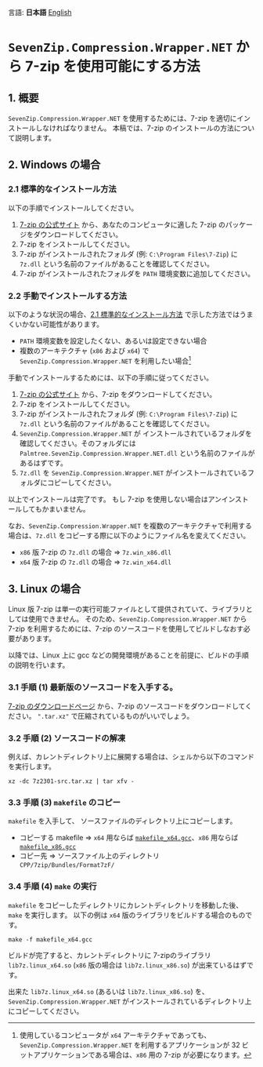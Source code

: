 言語: **日本語** [English](./HowToInstall7z_en.md)

# `SevenZip.Compression.Wrapper.NET` から 7-zip を使用可能にする方法

## 1. 概要

`SevenZip.Compression.Wrapper.NET` を使用するためには、7-zip を適切にインストールしなければなりません。
本稿では、7-zip のインストールの方法について説明します。

## 2. Windows の場合

### 2.1 標準的なインストール方法

以下の手順でインストールしてください。

1. [7-zip の公式サイト](https://7-zip.opensource.jp/) から、あなたのコンピュータに適した 7-zip のパッケージをダウンロードしてください。
2. 7-zip をインストールしてください。
3. 7-zip がインストールされたフォルダ (例: `C:\Program Files\7-Zip`) に `7z.dll` という名前のファイルがあることを確認してください。
4. 7-zip がインストールされたフォルダを `PATH` 環境変数に追加してください。

### 2.2 手動でインストールする方法

以下のような状況の場合、[2.1 標準的なインストール方法](#21-標準的なインストール方法) で示した方法ではうまくいかない可能性があります。

+ `PATH` 環境変数を設定したくない、あるいは設定できない場合
+ 複数のアーキテクチャ (`x86` および `x64`) で `SevenZip.Compression.Wrapper.NET` を利用したい場合[^1]

手動でインストールするためには、以下の手順に従ってください。

1. [7-zip の公式サイト](https://7-zip.opensource.jp/) から、7-zip をダウンロードしてください。
2. 7-zip をインストールしてください。
3. 7-zip がインストールされたフォルダ (例: `C:\Program Files\7-Zip`) に `7z.dll` という名前のファイルがあることを確認してください。
4. `SevenZip.Compression.Wrapper.NET` が インストールされているフォルダを確認してください。そのフォルダには `Palmtree.SevenZip.Compression.Wrapper.NET.dll` という名前のファイルがあるはずです。
5. `7z.dll` を `SevenZip.Compression.Wrapper.NET` がインストールされているフォルダにコピーしてください。

以上でインストールは完了です。
もし 7-zip を使用しない場合はアンインストールしてもかまいません。

なお、`SevenZip.Compression.Wrapper.NET` を複数のアーキテクチャで利用する場合は、`7z.dll` をコピーする際に以下のようにファイル名を変えてください。

+ `x86` 版 7-zip の `7z.dll` の場合 => `7z.win_x86.dll`
+ `x64` 版 7-zip の `7z.dll` の場合 => `7z.win_x64.dll`

## 3. Linux の場合

Linux 版 7-zip は単一の実行可能ファイルとして提供されていて、ライブラリとしては使用できません。
そのため、`SevenZip.Compression.Wrapper.NET` から 7-zip を利用するためには、7-zip のソースコードを使用してビルドしなおす必要があります。

以降では、Linux 上に gcc などの開発環境があることを前提に、ビルドの手順の説明を行います。

### 3.1 手順 (1) 最新版のソースコードを入手する。

[7-zip のダウンロードページ](https://7-zip.opensource.jp/download.html) から、7-zip のソースコードをダウンロードしてください。
`".tar.xz"` で圧縮されているものがいいでしょう。

### 3.2 手順 (2) ソースコードの解凍


例えば、カレントディレクトリ上に展開する場合は、シェルから以下のコマンドを実行します。

```
xz -dc 7z2301-src.tar.xz | tar xfv -
```

### 3.3 手順 (3) `makefile` のコピー

`makefile` を入手して、 ソースファイルのディレクトリ上にコピーします。

+ コピーする makefile => `x64` 用ならば [`makefile_x64.gcc`](../7z/makefile_x64.gcc)、`x86` 用ならば [`makefile_x86.gcc`](../7z/makefile_x86.gcc)
+ コピー先 => ソースファイル上のディレクトリ `CPP/7zip/Bundles/Format7zF/`

### 3.4 手順 (4) `make` の実行

`makefile` をコピーしたディレクトリにカレントディレクトリを移動した後、`make` を実行します。
以下の例は `x64` 版のライブラリをビルドする場合のものです。

```
make -f makefile_x64.gcc
```

ビルドが完了すると、カレントディレクトリに 7-zipのライブラリ `lib7z.linux_x64.so` (`x86` 版の場合は `lib7z.linux_x86.so`) が出来ているはずです。

出来た `lib7z.linux_x64.so` (あるいは `lib7z.linux_x86.so`) を、`SevenZip.Compression.Wrapper.NET` がインストールされているディレクトリ上にコピーしてください。


[^1]: 使用しているコンピュータが `x64` アーキテクチャであっても、`SevenZip.Compression.Wrapper.NET` を利用するアプリケーションが 32 ビットアプリケーションである場合は、`x86` 用の 7-zip が必要になります。
